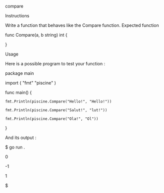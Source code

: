 compare

Instructions

Write a function that behaves like the Compare function.
Expected function

func Compare(a, b string) int {

}

Usage

Here is a possible program to test your function :

package main

import (
	"fmt"
	"piscine"
)


func main() {

	fmt.Println(piscine.Compare("Hello!", "Hello!"))

	fmt.Println(piscine.Compare("Salut!", "lut!"))

	fmt.Println(piscine.Compare("Ola!", "Ol"))
}

And its output :

$ go run .

0

-1

1

$
